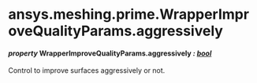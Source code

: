 # ansys.meshing.prime.WrapperImproveQualityParams.aggressively



#### *property* WrapperImproveQualityParams.aggressively *: [bool](https://docs.python.org/3.11/library/functions.html#bool)*

Control to improve surfaces aggressively or not.

<!-- !! processed by numpydoc !! -->
